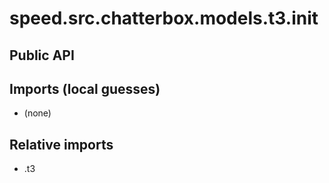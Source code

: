 # speed.src.chatterbox.models.t3.__init__

## Public API


## Imports (local guesses)
- (none)

## Relative imports
- .t3